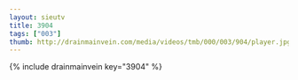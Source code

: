 ```yaml
--- 
layout: sieutv
title: 3904
tags: ["003"]
thumb: http://drainmainvein.com/media/videos/tmb/000/003/904/player.jpg
---
```

{% include drainmainvein key="3904" %} 
